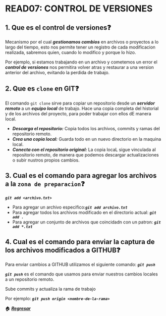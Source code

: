 
# READ07: CONTROL DE VERSIONES

## 1. Que es el control de versiones❓

Mecanismo por el cual ***gestionamos cambios*** en archivos o proyectos a lo largo del tiempo, esto nos permite tener un registro de cada modificacion realizada, sabremos quien, cuando lo modifico y porque lo hizo.

Por ejemplo, si estamos trabajando en un archivo y cometemos un error el ***control de versiones*** nos permitira volver atras y restaurar a una version anterior del archivo, evitando la perdida de trabajo.

## 2. Que es `clone` en GIT❓

El comando `git clone` sirve para copiar un repositorio desde un ***servidor remoto*** a un ***equipo local*** de trabajo. Hace una copia completa del historial y de los archivos del proyecto, para poder trabajar con ellos dE manera local.

- ***Descarga el repositorio:*** Copia todos los archivos, commits y ramas del repositorio remoto.
- ***Crea una copia local:*** Guarda todo en un nuevo directorio en la maquina local.
- ***Conecta con el repositorio original:*** La copia locaL sigue vinculada al repositorio remoto, de manera que podemos descargar actualizaciones o subir nustros propios cambios.

## 3. Cual es el comando para agregar los archivos a la `zona de preparacion`❓

***`git add <archivo.txt>`***

- Para agregar un archivo especifico:***`git add archivo.txt`***
- Para agregar todos los archivos modificado en el directorio actual: ***`git add .`***
- Para agregar un conjunto de archivos que coincidadn con un patron: ***`git add *.txt`***

## 4. Cual es el comando para enviar la captura de los archivos modificados a GITHUB❓

Para enviar cambios a GITHUB utilizamos el siguiente comando: ***`git push`***

***`git push`*** es el comando que usamos para enviar nuestros cambios locales a un repositorio remoto.

Sube commits y actualiza la rama de trabajo

Por ejemplo: ***`git push origin <nombre-de-la-rama>`***

🏠 [***Regresar***](./README.md)
